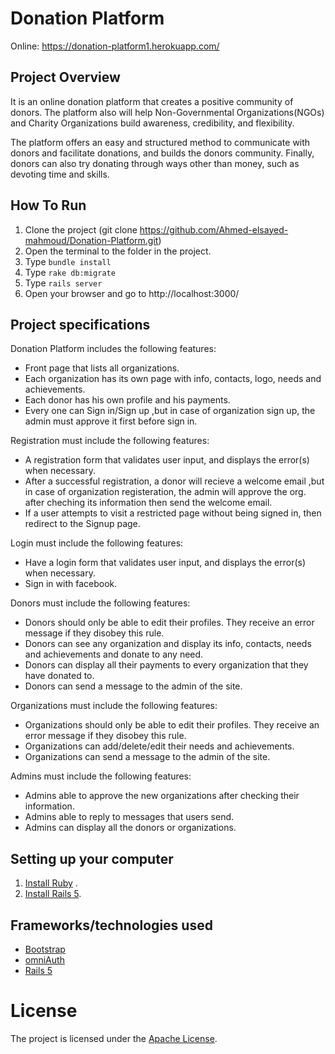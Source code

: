# Donation Platform

Online: https://donation-platform1.herokuapp.com/

## Project Overview 

It is an online donation platform that creates a positive community of donors. The platform also will help
Non-Governmental Organizations(NGOs) and Charity Organizations build awareness, credibility, and flexibility.

The platform offers an easy and structured method to communicate with donors and facilitate donations, and builds the donors community. 
Finally, donors can also try donating through ways other than money, such as devoting time and skills.


## How To Run

1. Clone the project (git clone https://github.com/Ahmed-elsayed-mahmoud/Donation-Platform.git)
2. Open the terminal to the folder in the project.
3. Type `bundle install`
4. Type `rake db:migrate`
5. Type `rails server`
6. Open your browser and go to http://localhost:3000/

## Project specifications

Donation Platform includes the following features:
- Front page that lists all organizations.
- Each organization has its own page with info, contacts, logo, needs and achievements.
- Each donor has his own profile and his payments.
- Every one can Sign in/Sign up ,but in case of organization sign up, the admin must approve it first before sign in.

Registration must include the following features:
- A registration form that validates user input, and displays the error(s) when necessary.
- After a successful registration, a donor will recieve a welcome email ,but in case of organization registeration, 
the admin will approve the org. after cheching its information then send the welcome email.
- If a user attempts to visit a restricted page without being signed in, then redirect to the Signup page.

Login must include the following features:
- Have a login form that validates user input, and displays the error(s) when necessary.
- Sign in with facebook.

Donors must include the following features:
- Donors should only be able to edit their profiles. They receive an error message if they disobey this rule.
- Donors can see any organization and display its info, contacts, needs and achievements and donate to any need.
- Donors can display all their payments to every organization that they have donated to.
- Donors can send a message to the admin of the site.

Organizations must include the following features:
- Organizations should only be able to edit their profiles. They receive an error message if they disobey this rule.
- Organizations can add/delete/edit their needs and achievements.
- Organizations can send a message to the admin of the site.

Admins must include the following features:
- Admins able to approve the new organizations after checking their information.
- Admins able to reply to messages that users send.
- Admins can display all the donors or organizations.

## Setting up your computer

1. [Install Ruby](https://www.ruby-lang.org/en/documentation/installation/) .
2. [Install Rails 5](http://installrails.com/).

## Frameworks/technologies used
- [Bootstrap](http://getbootstrap.com/)
- [omniAuth](https://github.com/omniauth/omniauth)
- [Rails 5](http://weblog.rubyonrails.org/2016/6/30/Rails-5-0-final/)


  
# License

The project is licensed under the [Apache License](LICENSE).
